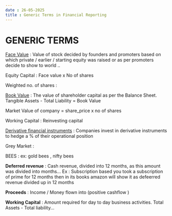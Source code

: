 ```yaml
---
date : 26-05-2025
title : Generic Terms in Financial Reporting 
---
```


# GENERIC TERMS 

[Face Value](generic_terms/FV.md) : Value of stock decided by founders and promoters based on which private / earlier / starting equity was raised or as per promoters decide to show to world ..     


Equity Capital : Face value x No of shares 


Weighted no. of shares : 


[Book Value](generic_terms/BV.md) : The value of shareholder capital as per the Balance Sheet. Tangible Assets - Total Liability = Book Value  


Market Value of company  = share_price x no of shares

Working Capital : Reinvesting capital 


[Derivative financial instruments](generic_terms/DFI.md) : Companies invest in derivative instruments to hedge a % of their operational position  


Grey Market : 


BEES :  ex: gold bees , nifty bees 



**Deferred revenue** : Cash revenue, divided into 12 months, as this amount was divided into months... 
Ex : Subscription based you took a subscription of prime for 12 months then in its books amazon will show it as defeerred revenue divided up in 12 months  


**Proceeds** : Income / Money flown into (positive cashflow )


**Working Capital** : Amount required for day to day business activities. Total Assets - Total liability... 
 






